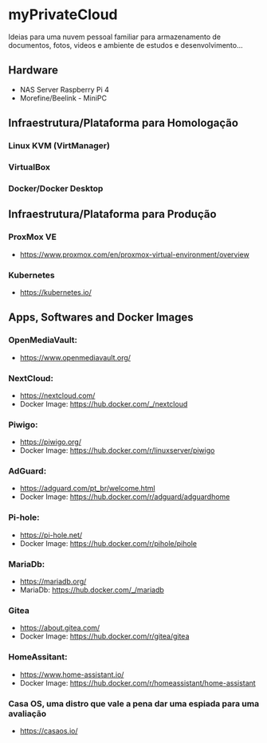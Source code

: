# myPrivateCloud
Ideias para uma nuvem pessoal familiar para armazenamento de documentos, fotos, videos e ambiente de estudos e desenvolvimento...

## Hardware
- NAS Server Raspberry Pi 4
- Morefine/Beelink - MiniPC

## Infraestrutura/Plataforma para Homologação
### Linux KVM (VirtManager)
### VirtualBox
### Docker/Docker Desktop

## Infraestrutura/Plataforma para Produção
### ProxMox VE
- https://www.proxmox.com/en/proxmox-virtual-environment/overview 
### Kubernetes
- https://kubernetes.io/

## Apps, Softwares and Docker Images
### OpenMediaVault: 
- https://www.openmediavault.org/

### NextCloud:
- https://nextcloud.com/
- Docker Image: https://hub.docker.com/_/nextcloud

### Piwigo: 
- https://piwigo.org/
- Docker Image: https://hub.docker.com/r/linuxserver/piwigo

### AdGuard: 
- https://adguard.com/pt_br/welcome.html
- Docker Image: https://hub.docker.com/r/adguard/adguardhome

### Pi-hole:
- https://pi-hole.net/
- Docker Image: https://hub.docker.com/r/pihole/pihole


### MariaDb: 
- https://mariadb.org/
- MariaDb: https://hub.docker.com/_/mariadb

### Gitea
- https://about.gitea.com/
- Docker Image: https://hub.docker.com/r/gitea/gitea

### HomeAssitant: 
- https://www.home-assistant.io/
- Docker Image: https://hub.docker.com/r/homeassistant/home-assistant

### Casa OS, uma distro que vale a pena dar uma espiada para uma avaliação
- https://casaos.io/


